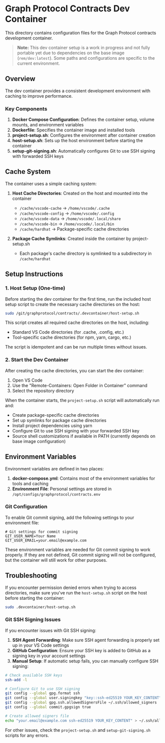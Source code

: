 # Graph Protocol Contracts Dev Container

This directory contains configuration files for the Graph Protocol contracts development container.

> **Note:** This dev container setup is a work in progress and not fully portable yet due to dependencies on the base image (`rem/dev:latest`). Some paths and configurations are specific to the current environment.

## Overview

The dev container provides a consistent development environment with caching to improve performance.

### Key Components

1. **Docker Compose Configuration**: Defines the container setup, volume mounts, and environment variables
2. **Dockerfile**: Specifies the container image and installed tools
3. **project-setup.sh**: Configures the environment after container creation
4. **host-setup.sh**: Sets up the host environment before starting the container
5. **setup-git-signing.sh**: Automatically configures Git to use SSH signing with forwarded SSH keys

## Cache System

The container uses a simple caching system:

1. **Host Cache Directories**: Created on the host and mounted into the container
   - `/cache/vscode-cache` → `/home/vscode/.cache`
   - `/cache/vscode-config` → `/home/vscode/.config`
   - `/cache/vscode-data` → `/home/vscode/.local/share`
   - `/cache/vscode-bin` → `/home/vscode/.local/bin`
   - `/cache/hardhat` → Package-specific cache directories

2. **Package Cache Symlinks**: Created inside the container by project-setup.sh
   - Each package's cache directory is symlinked to a subdirectory in `/cache/hardhat`

## Setup Instructions

### 1. Host Setup (One-time)

Before starting the dev container for the first time, run the included host setup script to create the necessary cache directories on the host:

```bash
sudo /git/graphprotocol/contracts/.devcontainer/host-setup.sh
```

This script creates all required cache directories on the host, including:

- Standard VS Code directories (for .cache, .config, etc.)
- Tool-specific cache directories (for npm, yarn, cargo, etc.)

The script is idempotent and can be run multiple times without issues.

### 2. Start the Dev Container

After creating the cache directories, you can start the dev container:

1. Open VS Code
2. Use the "Remote-Containers: Open Folder in Container" command
3. Select the repository directory

When the container starts, the `project-setup.sh` script will automatically run and:

- Create package-specific cache directories
- Set up symlinks for package cache directories
- Install project dependencies using yarn
- Configure Git to use SSH signing with your forwarded SSH key
- Source shell customizations if available in PATH (currently depends on base image configuration)

## Environment Variables

Environment variables are defined in two places:

1. **docker-compose.yml**: Contains most of the environment variables for tools and caching
2. **Environment File**: Personal settings are stored in `/opt/configs/graphprotocol/contracts.env`

### Git Configuration

To enable Git commit signing, add the following settings to your environment file:

```env
# Git settings for commit signing
GIT_USER_NAME=Your Name
GIT_USER_EMAIL=your.email@example.com
```

These environment variables are needed for Git commit signing to work properly. If they are not defined, Git commit signing will not be configured, but the container will still work for other purposes.

## Troubleshooting

If you encounter permission denied errors when trying to access directories, make sure you've run the `host-setup.sh` script on the host before starting the container:

```bash
sudo .devcontainer/host-setup.sh
```

### Git SSH Signing Issues

If you encounter issues with Git SSH signing:

1. **SSH Agent Forwarding**: Make sure SSH agent forwarding is properly set up in your VS Code settings
2. **GitHub Configuration**: Ensure your SSH key is added to GitHub as a signing key in your account settings
3. **Manual Setup**: If automatic setup fails, you can manually configure SSH signing:

```bash
# Check available SSH keys
ssh-add -l

# Configure Git to use SSH signing
git config --global gpg.format ssh
git config --global user.signingkey "key::ssh-ed25519 YOUR_KEY_CONTENT"
git config --global gpg.ssh.allowedSignersFile ~/.ssh/allowed_signers
git config --global commit.gpgsign true

# Create allowed signers file
echo "your.email@example.com ssh-ed25519 YOUR_KEY_CONTENT" > ~/.ssh/allowed_signers
```

For other issues, check the `project-setup.sh` and `setup-git-signing.sh` scripts for any errors.
